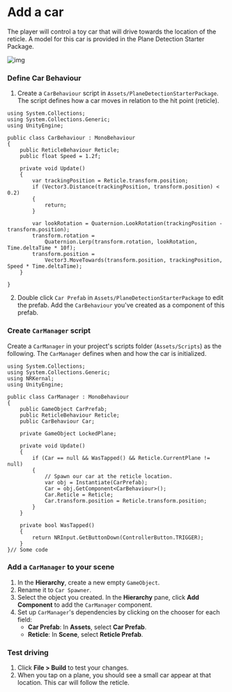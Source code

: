 # Add a car

The player will control a toy car that will drive towards the location of the reticle. A model for this car is provided in the Plane Detection Starter Package.

![img](https://xreal.gitbook.io/~gitbook/image?url=https%3A%2F%2Fcontent.gitbook.com%2Fcontent%2FyXoV7SMVFQhr75lOIoQv%2Fblobs%2FrIC3feADc2NIbkxDxDI2%2Fimage.png&width=768&dpr=4&quality=100&sign=3176f7d849f327a8af75d5858c85dc4e9514528c672a0c5313432ad695bd66d7)

### Define Car Behaviour

1. Create a `CarBehaviour` script in `Assets/PlaneDetectionStarterPackage`. The script defines how a car moves in relation to the hit point (reticle).

```
using System.Collections;
using System.Collections.Generic;
using UnityEngine;

public class CarBehaviour : MonoBehaviour
{
    public ReticleBehaviour Reticle;
    public float Speed = 1.2f;

    private void Update()
    {
        var trackingPosition = Reticle.transform.position;
        if (Vector3.Distance(trackingPosition, transform.position) < 0.2)
        {
            return;
        }

        var lookRotation = Quaternion.LookRotation(trackingPosition - transform.position);
        transform.rotation =
            Quaternion.Lerp(transform.rotation, lookRotation, Time.deltaTime * 10f);
        transform.position =
            Vector3.MoveTowards(transform.position, trackingPosition, Speed * Time.deltaTime);
    }

}
```

2. Double click `Car Prefab` in `Assets/PlaneDetectionStarterPackage` to edit the prefab. Add the `CarBehaviour` you've created as a component of this prefab. 

### Create `CarManager` script

Create a `CarManager` in your project's scripts folder (`Assets/Scripts`) as the following. The `CarManager` defines when and how the car is initialized.

```
using System.Collections;
using System.Collections.Generic;
using NRKernal;
using UnityEngine;

public class CarManager : MonoBehaviour
{
    public GameObject CarPrefab;
    public ReticleBehaviour Reticle;
    public CarBehaviour Car;

    private GameObject LockedPlane;

    private void Update()
    {
        if (Car == null && WasTapped() && Reticle.CurrentPlane != null)
        {
            // Spawn our car at the reticle location.
            var obj = Instantiate(CarPrefab);
            Car = obj.GetComponent<CarBehaviour>();
            Car.Reticle = Reticle;
            Car.transform.position = Reticle.transform.position;
        }
    }

    private bool WasTapped()
    {
        return NRInput.GetButtonDown(ControllerButton.TRIGGER);
    }
}// Some code
```

### Add a `CarManager` to your scene

1. In the **Hierarchy**, create a new empty `GameObject`.
2. Rename it to `Car Spawner`.
3. Select the object you created. In the **Hierarchy** pane, click **Add Component** to add the `CarManager` component.
4. Set up `CarManager`'s dependencies by clicking on the chooser for each field:
   - **Car Prefab**: In **Assets**, select **Car Prefab**.
   - **Reticle**: In **Scene**, select **Reticle Prefab**.

### Test driving

1. Click **File > Build** to test your changes.
2. When you tap on a plane, you should see a small car appear at that location. This car will follow the reticle.
